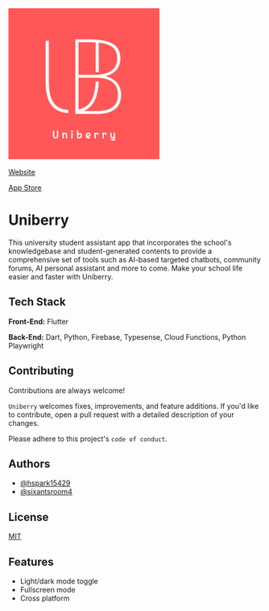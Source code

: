 
<img src="https://github.com/hspark15429/uniberry/blob/main/assets/icon.png" width="300">

[Website](https://www.uniberry.site)

[App Store](https://apps.apple.com/jp/app/uniberry/id6456405384)

# Uniberry

This university student assistant app that incorporates the school's knowledgebase and student-generated contents to provide a comprehensive set of tools such as AI-based targeted chatbots, community forums, AI personal assistant and more to come. Make your school life easier and faster with Uniberry.


## Tech Stack

**Front-End:** Flutter

**Back-End:** Dart, Python, Firebase, Typesense, Cloud Functions, Python Playwright


## Contributing

Contributions are always welcome!

`Uniberry` welcomes fixes, improvements, and feature additions. If you'd like to contribute, open a pull request with a detailed description of your changes.

Please adhere to this project's `code of conduct`.


## Authors

- [@hspark15429](https://github.com/hspark15429)
- [@sixantsroom4](https://github.com/sixantsroom4)


## License

[MIT](https://choosealicense.com/licenses/mit/)


## Features

- Light/dark mode toggle
- Fullscreen mode
- Cross platform


